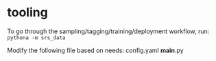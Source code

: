 # tooling

To go through the sampling/tagging/training/deployment workflow, run:
`pythona -m srs_data`

Modify the following file based on needs:
config.yaml
__main__.py
